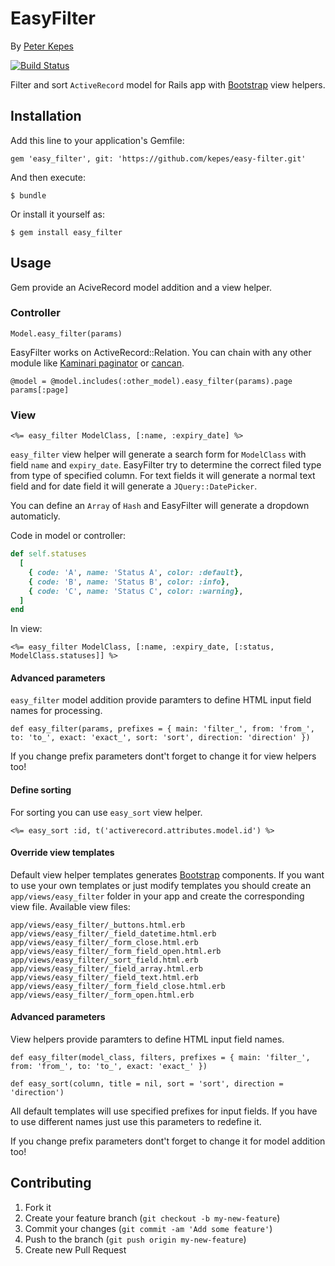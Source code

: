 # EasyFilter

By [Peter Kepes](https://github.com/kepes)

[![Build Status](https://travis-ci.org/kepes/easy-filter.svg?branch=master)](https://travis-ci.org/kepes/easy-filter)

Filter and sort `ActiveRecord` model for Rails app with [Bootstrap](http://getbootstrap.com/) view helpers.

## Installation

Add this line to your application's Gemfile:

    gem 'easy_filter', git: 'https://github.com/kepes/easy-filter.git'

And then execute:

    $ bundle

Or install it yourself as:

    $ gem install easy_filter

## Usage

Gem provide an AciveRecord model addition and a view helper.

### Controller

    Model.easy_filter(params)

EasyFilter works on ActiveRecord::Relation. You can chain with any other module like [Kaminari paginator](https://github.com/amatsuda/kaminari) or [cancan](https://github.com/ryanb/cancan).

    @model = @model.includes(:other_model).easy_filter(params).page params[:page]

### View

    <%= easy_filter ModelClass, [:name, :expiry_date] %>

`easy_filter` view helper will generate a search form for `ModelClass` with field `name` and `expiry_date`. EasyFilter try to determine the correct filed type from type of specified column. For text fields it will generate a normal text field and for date field it will generate a `JQuery::DatePicker`.

You can define an `Array` of `Hash` and EasyFilter will generate a dropdown automaticly.

Code in model or controller:

```ruby
def self.statuses
  [
    { code: 'A', name: 'Status A', color: :default},
    { code: 'B', name: 'Status B', color: :info},
    { code: 'C', name: 'Status C', color: :warning},
  ]
end
```

In view:

    <%= easy_filter ModelClass, [:name, :expiry_date, [:status, ModelClass.statuses]] %>

#### Advanced parameters

`easy_filter` model addition provide paramters to define HTML input field names for processing.

    def easy_filter(params, prefixes = { main: 'filter_', from: 'from_', to: 'to_', exact: 'exact_', sort: 'sort', direction: 'direction' })

If you change prefix parameters dont't forget to change it for view helpers too!

#### Define sorting

For sorting you can use `easy_sort` view helper.

    <%= easy_sort :id, t('activerecord.attributes.model.id') %>

#### Override view templates

Default view helper templates generates [Bootstrap](http://getbootstrap.com/) components. If you want to use your own templates or just modify templates you should create an `app/views/easy_filter` folder in your app and create the corresponding view file. Available view files:

    app/views/easy_filter/_buttons.html.erb
    app/views/easy_filter/_field_datetime.html.erb
    app/views/easy_filter/_form_close.html.erb
    app/views/easy_filter/_form_field_open.html.erb
    app/views/easy_filter/_sort_field.html.erb
    app/views/easy_filter/_field_array.html.erb
    app/views/easy_filter/_field_text.html.erb
    app/views/easy_filter/_form_field_close.html.erb
    app/views/easy_filter/_form_open.html.erb

#### Advanced parameters

View helpers provide paramters to define HTML input field names.

    def easy_filter(model_class, filters, prefixes = { main: 'filter_', from: 'from_', to: 'to_', exact: 'exact_' })

    def easy_sort(column, title = nil, sort = 'sort', direction = 'direction')

All default templates will use specified prefixes for input fields. If you have to use different names just use this parameters to redefine it.

If you change prefix parameters dont't forget to change it for model addition too!

## Contributing

1. Fork it
2. Create your feature branch (`git checkout -b my-new-feature`)
3. Commit your changes (`git commit -am 'Add some feature'`)
4. Push to the branch (`git push origin my-new-feature`)
5. Create new Pull Request
